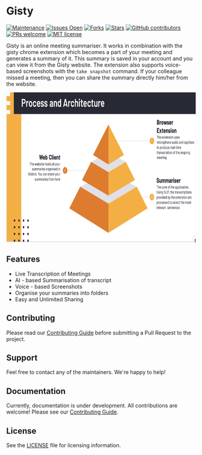 # Gisty

[![Maintenance](https://img.shields.io/badge/Maintained%3F-yes-sucess.svg)](https://gitHub.com/gisty-org/gisty-client/graphs/commit-activity)
[![Issues Open](https://img.shields.io/github/issues/gisty-org/gisty-client)](https://github.com/gisty-org/gisty-client/issues)
[![Forks](https://img.shields.io/github/forks/gisty-org/gisty-client)](https://github.com/gisty-org/gisty-/forks)
[![Stars](https://img.shields.io/github/stars/gisty-org/gisty-client)](https://github.com/gisty-org/gisty-/stars)
[![GitHub contributors](https://img.shields.io/github/contributors/gisty-org/gisty-client)](https://gitHub.com/gisty-org/gisty-client/graphs/contributors/)
[![PRs welcome](https://img.shields.io/badge/PRs-welcome-brightgreen.svg?style=flat)](https://github.com/gisty-org/gisty-client/issues)
[![MIT license](https://img.shields.io/badge/License-MIT-informational.svg)](https://lbesson.mit-license.org/)

Gisty is an online meeting summariser. It works in combination with the gisty chrome extension which becomes a part of your meeting and generates a summary of it. This summary is saved in your account and you can view it from the Gisty website. The extension also supports voice-based screenshots with the `take snapshot` command. If your colleague missed a meeting, then you can share the summary directly him/her from the website.

<div align = center>
    <img src="https://raw.githubusercontent.com/gisty-org/gisty-client/master/images/process.png" style="height: 400px;">
</div>

## Features

- Live Transcription of Meetings
- AI - based Summarisation of transcript
- Voice - based Screenshots
- Organise your summaries into folders
- Easy and Unlimited Sharing

## Contributing

Please read our [Contributing Guide](https://github.com/gisty-org/gisty-client/blob/master/CONTRIBUTING.md) before submitting a Pull Request to the project.

## Support

Feel free to contact any of the maintainers. We're happy to help!

## Documentation

Currently, documentation is under development. All contributions are welcome! Please see our [Contributing Guide](https://github.com/gisty-org/gisty-client/blob/master/CONTRIBUTING.md).

## License

See the [LICENSE](https://github.com/gisty-org/gisty-client/blob/master/LICENSE) file for licensing information.
